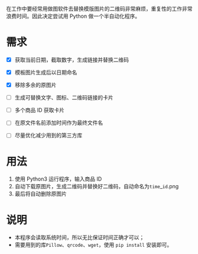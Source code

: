 在工作中要经常用做图软件去替换模版图片的二维码非常麻烦，重复性的工作非常浪费时间。因此决定尝试用 Python 做一个半自动化程序。

# 需求

- [x] 获取当前日期，截取数字，生成链接并替换二维码

- [x] 模板图片生成后以日期命名

- [x] 移除多余的原图片
- [ ] 生成可替换文字、图标、二维码链接的卡片
- [ ] 多个商品 ID 获取卡片
- [ ] 在原文件名前添加时间作为最终文件名
- [ ] 尽量优化减少用到的第三方库

# 用法

1. 使用 Python3 运行程序，输入商品 ID
2. 自动下载原图片，生成二维码并替换好二维码，自动命名为`time`_`id`.png
3. 最后将自动删除原图片

# 说明

- 本程序会读取系统时间，所以无比保证时间正确才可以；
- 需要用到的库`Pillow`、`qrcode`、`wget`，使用 `pip install` 安装即可。

